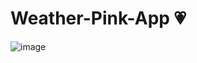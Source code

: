 # Weather-Pink-App 💗
![image](https://github.com/AnabellaSimonpietri/Weather-Pink-App/assets/120821574/99e08637-67df-4372-9f6b-e44aece02df4)
